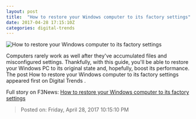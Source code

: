 ```yaml
---
layout: post
title:  "How to restore your Windows computer to its factory settings"
date: 2017-04-28 17:15:10Z
categories: digital-trends
---
```


![How to restore your Windows computer to its factory settings](http://icdn3.digitaltrends.com/image/windows-10-upgrade-compatprob-2-1200x630-c.jpg)

Computers rarely work as well after they've accumulated files and misconfigured settings. Thankfully, with this guide, you'll be able to restore your Windows PC to its original state and, hopefully, boost its performance. The post How to restore your Windows computer to its factory settings appeared first on Digital Trends .


Full story on F3News: [How to restore your Windows computer to its factory settings](http://www.f3nws.com/n/zkPqSB)

> Posted on: Friday, April 28, 2017 10:15:10 PM

